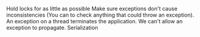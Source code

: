 Hold locks for as little as possible
Make sure exceptions don't cause inconsistencies (You can to check anything that could throw an exception). An exception on a thread terminates the application. We can't allow an exception to propagate.
Serialization
